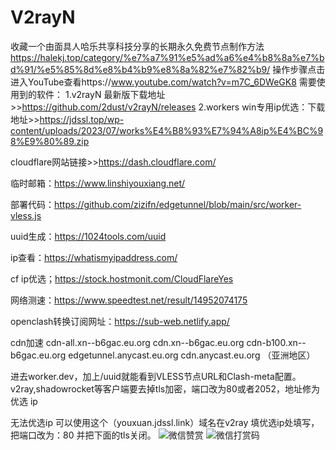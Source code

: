 # V2rayN
收藏一个由面具人哈乐共享科技分享的长期永久免费节点制作方法
https://halekj.top/category/%e7%a7%91%e5%ad%a6%e4%b8%8a%e7%bd%91/%e5%85%8d%e8%b4%b9%e8%8a%82%e7%82%b9/
操作步骤点击进入YouTube查看https://www.youtube.com/watch?v=m7C_6DWeGK8
需要使用到的软件：
1.v2rayN 最新版下载地址>>https://github.com/2dust/v2rayN/releases
2.workers win专用ip优选：下载地址>>https://jdssl.top/wp-content/uploads/2023/07/works%E4%B8%93%E7%94%A8ip%E4%BC%98%E9%80%89.zip

cloudflare网站链接>>https://dash.cloudflare.com/

临时邮箱：https://www.linshiyouxiang.net/

部署代码：https://github.com/zizifn/edgetunnel/blob/main/src/worker-vless.js

uuid生成：https://1024tools.com/uuid

ip查看：https://whatismyipaddress.com/

cf ip优选；https://stock.hostmonit.com/CloudFlareYes

网络测速：https://www.speedtest.net/result/14952074175

openclash转换订阅网址：https://sub-web.netlify.app/

cdn加速
cdn-all.xn--b6gac.eu.org
cdn.xn--b6gac.eu.org 
cdn-b100.xn--b6gac.eu.org 
edgetunnel.anycast.eu.org 
cdn.anycast.eu.org （亚洲地区）

进去worker.dev，加上/uuid就能看到VLESS节点URL和Clash-meta配置。v2ray,shadowrocket等客户端要去掉tls加密，端口改为80或者2052，地址修为优选 ip

无法优选ip 可以使用这个（youxuan.jdssl.link）域名在v2ray 填优选ip处填写，把端口改为：80 并把下面的tls关闭。
<img src="[https://github.com/XIU2/XIU2/raw/master/img/zs-01.png](https://github.com/Charlie1469/V2rayN/assets/125989687/d6b70de5-48f9-4738-893d-6e4fb350a548)" alt="微信赞赏" style="max-width: 50%;">
![微信打赏码](https://github.com/Charlie1469/V2rayN/assets/125989687/d6b70de5-48f9-4738-893d-6e4fb350a548)
